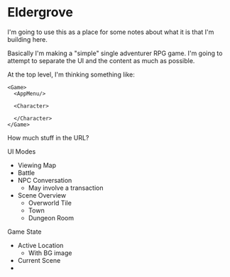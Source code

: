 # Eldergrove

I'm going to use this as a place for some notes about what it is that I'm building here.

Basically I'm making a "simple" single adventurer RPG game. I'm going to attempt to separate the UI and the content as much as possible.

At the top level, I'm thinking something like:

```svelte
<Game>
  <AppMenu/>

  <Character>

  </Character>
</Game>
```

How much stuff in the URL?

UI Modes
- Viewing Map
- Battle
- NPC Conversation
  - May involve a transaction
- Scene Overview
  - Overworld Tile
  - Town
  - Dungeon Room

Game State
- Active Location
  - With BG image
- Current Scene
- 